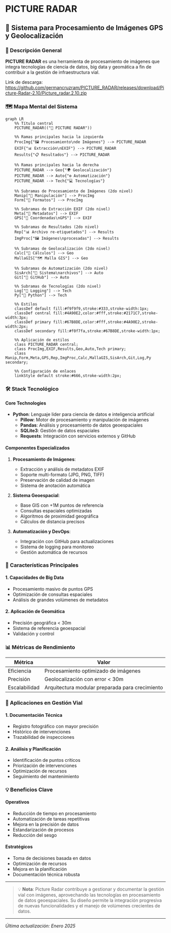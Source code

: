 # PICTURE RADAR

## 🚀 Sistema para Procesamiento de Imágenes GPS y Geolocalización

### 📝 Descripción General

**PICTURE RADAR** es una herramienta de procesamiento de imágenes que integra tecnologías de ciencia de datos, big data y geomática a fin de contribuir a la gestión de infraestructura vial.

Link de descarga: https://github.com/germancruzram/PICTURE_RADAR/releases/download/Picture-Radar-2.10/Picture_radar.2.10.zip

### 🗺️ Mapa Mental del Sistema

````mermaid
graph LR
    %% Título central
    PICTURE_RADAR(("🎯 PICTURE RADAR"))

    %% Ramas principales hacia la izquierda
    ProcImg{"🖼️ Procesamiento\nde Imágenes"} --> PICTURE_RADAR
    EXIF{"📊 Extracción\nEXIF"} --> PICTURE_RADAR
    Results{"📋 Resultados"} --> PICTURE_RADAR

    %% Ramas principales hacia la derecha
    PICTURE_RADAR --> Geo{"🌍 Geolocalización"}
    PICTURE_RADAR --> Auto{"⚙️ Automatización"}
    PICTURE_RADAR --> Tech{"💻 Tecnologías"}

    %% Subramas de Procesamiento de Imágenes (2do nivel)
    Manip["🔧 Manipulación"] --> ProcImg
    Form["📁 Formatos"] --> ProcImg

    %% Subramas de Extracción EXIF (2do nivel)
    Meta["📝 Metadatos"] --> EXIF
    GPS["📍 Coordenadas\nGPS"] --> EXIF

    %% Subramas de Resultados (2do nivel)
    Rep["📊 Archivo re-etiquetados"] --> Results
    ImgProc["🖼️ Imágenes\nprocesadas"] --> Results

    %% Subramas de Geolocalización (2do nivel)
    Calc["🔢 Cálculos"] --> Geo
    MallaGIS["🗺️ Malla GIS"] --> Geo

    %% Subramas de Automatización (2do nivel)
    SisArch["📂 Sistema\narchivos"] --> Auto
    Git["🔄 GitHub"] --> Auto

    %% Subramas de Tecnologías (2do nivel)
    Log["📝 Logging"] --> Tech
    Py["🐍 Python"] --> Tech

    %% Estilos
    classDef default fill:#f9f9f9,stroke:#333,stroke-width:1px;
    classDef central fill:#4A90E2,color:#fff,stroke:#2171C7,stroke-width:3px;
    classDef primary fill:#67B8DE,color:#fff,stroke:#4A90E2,stroke-width:2px;
    classDef secondary fill:#f0f7fa,stroke:#67B8DE,stroke-width:1px;
    
    %% Aplicación de estilos
    class PICTURE_RADAR central;
    class ProcImg,EXIF,Results,Geo,Auto,Tech primary;
    class Manip,Form,Meta,GPS,Rep,ImgProc,Calc,MallaGIS,SisArch,Git,Log,Py secondary;

    %% Configuración de enlaces
    linkStyle default stroke:#666,stroke-width:2px;
````
### 🛠️ Stack Tecnológico

#### Core Technologies
- **Python**: Lenguaje lider para ciencia de datos e inteligencia artificial
  - **Pillow**: Motor de procesamiento y manipulación de imágenes
  - **Pandas**: Análisis y procesamiento de datos geoespaciales
  - **SQLite3**: Gestión de datos espaciales
  - **Requests**: Integración con servicios externos y GitHub

#### Componentes Especializados

1. **Procesamiento de Imágenes**:
   - Extracción y análisis de metadatos EXIF
   - Soporte multi-formato (JPG, PNG, TIFF)
   - Preservación de calidad de imagen
   - Sistema de anotación automática

2. **Sistema Geoespacial**:
   - Base GIS con +1M puntos de referencia
   - Consultas espaciales optimizadas
   - Algoritmos de proximidad geográfica
   - Cálculos de distancia precisos

3. **Automatización y DevOps**:
   - Integración con GitHub para actualizaciones
   - Sistema de logging para monitoreo
   - Gestión automática de recursos
   
### 🎯 Características Principales

#### 1. Capacidades de Big Data
- Procesamiento masivo de puntos GPS
- Optimización de consultas espaciales
- Análisis de grandes volúmenes de metadatos

#### 2. Aplicación de Geomática
- Precisión geográfica < 30m
- Sistema de referencia geoespacial
- Validación y control 


### 📊 Métricas de Rendimiento

| Métrica | Valor |
|---------|-------|
| Eficiencia | Procesamiento optimizado de imágenes |
| Precisión | Geolocalización con error < 30m |
| Escalabilidad | Arquitectura modular preparada para crecimiento |

### 🎯 Aplicaciones en Gestión Vial

#### 1. Documentación Técnica
- Registro fotográfico con mayor precisión
- Histórico de intervenciones
- Trazabilidad de inspecciones

#### 2. Análisis y Planificación
- Identificación de puntos críticos
- Priorización de intervenciones
- Optimización de recursos
- Seguimiento del mantenimiento

### 💡 Beneficios Clave

#### Operativos
- Reducción de tiempo en procesamiento
- Automatización de tareas repetitivas
- Mejora en la precisión de datos
- Estandarización de procesos
- Reducción del sesgo 

#### Estratégicos
- Toma de decisiones basada en datos
- Optimización de recursos
- Mejora en la planificación
- Documentación técnica robusta

---

> 💡 **Nota**: Picture Radar contribuye a gestionar y documentar la gestión vial con imágenes, aprovechando las tecnologías en procesamiento de datos geoespaciales. Su diseño permite la integración progresiva de nuevas funcionalidades y el manejo de volúmenes crecientes de datos.

---
*Última actualización: Enero 2025*
